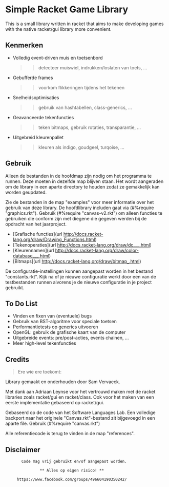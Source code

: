 
Simple Racket Game Library
==========================

This is a small library written in racket that aims to make developing
games with the native racket/gui library more convenient.

## Kenmerken ##

 - Volledig event-driven muis en toetsenbord
   >> detecteer muiswiel, indrukken/loslaten van toets, ...
 - Gebufferde frames
   >> voorkom flikkeringen tijdens het tekenen
 - Snelheidsoptimisaties 
   >> gebruik van hashtabellen, class-generics, ...
 - Geavanceerde tekenfuncties
   >> teken bitmaps, gebruik rotaties, transparantie, ...
 - Uitgebreid kleurenpallet
   >> kleuren als indigo, goudgeel, turqoise, ...

## Gebruik ##

 Alleen de bestanden in de hoofdmap zijn nodig om het programma te
 runnen. Deze moeten in dezelfde map blijven staan. Het wordt
 aangeraden om de library in een aparte directory te houden zodat
 ze gemakkelijk kan worden geupdated.
 
 Zie de bestanden in de map "examples" voor meer informatie over
 het gebruik van deze library. De hoofdlibrary includen gaat via
 (#%require "graphics.rkt"). Gebruik (#%require "canvas-v2.rkt")
 om alleen functies te gebruiken die conform zijn met diegene die
 gegeven werden bij de opdracht van het jaarproject.
 
 - [Grafische functies](url http://docs.racket-lang.org/draw/Drawing_Functions.html)
 - [Tekenoperaties](url http://docs.racket-lang.org/draw/dc___.html)
 - [Kleurennamen](url http://docs.racket-lang.org/draw/color-database___.html)
 - [Bitmaps](url http://docs.racket-lang.org/draw/bitmap_.html)

 De configuratie-instellingen kunnen aangepast worden in het
 bestand "constants.rkt". Kijk na of je nieuwe configuratie
 werkt door een van de testbestanden runnen alvorens je de nieuwe
 configuratie in je project gebruikt. 
 
## To Do List ##

 - Vinden en fixen van (eventuele) bugs
 - Gebruik van BST-algoritme voor speciale toetsen
 - Performantietests op generics uitvoeren
 - OpenGL: gebruik de grafische kaart van de computer
 - Uitgebreide events: pre/post-acties, events chainen, ...
 - Meer high-level tekenfuncties

## Credits ##

> Ere wie ere toekomt:

 Library gemaakt en onderhouden door Sam Vervaeck.

 Met dank aan Adriaan Leynse voor het vertrouwd maken met de racket
 libraries zoals racket/gui en racket/class. Ook voor het maken van
 een eerste implementatie gebaseerd op racket/gui.

 Gebaseerd op de code van het Software Languages Lab. Een volledige
 backport naar het originele "Canvas.rkt"-bestand zit bijgevoegd in
 een aparte file. Gebruik (#%require "canvas.rkt")
 
 Alle referentiecode is terug te vinden in de map "references".

## Disclaimer ##

           Code mag vrij gebruikt en/of aangepast worden. 

                   ** Alles op eigen risico! **

         https://www.facebook.com/groups/496604190350242/
